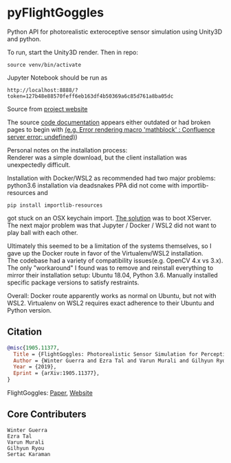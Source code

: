 # pyFlightGoggles

Python API for photorealistic exteroceptive sensor simulation using Unity3D and python.

To run, start the Unity3D render. Then in repo:
```
source venv/bin/activate
```  
Jupyter Notebook should be run as
```
http://localhost:8888/?token=127b48e88570feff6eb163df4b50369a6c85d761a8ba05dc
```

Source from [project website](https://flightgoggles.mit.edu) 

The source [code documentation](https://flightgoggles-documentation.scrollhelp.site/fg/) appears either outdated or had broken pages to begin with [(e.g. Error rendering macro 'mathblock' : Confluence server error: undefined)](https://flightgoggles-documentation.scrollhelp.site/fg/Multicopter-Dynamics.370999309.html#MulticopterDynamics-MotorDynamics))

Personal notes on the installation process:  
Renderer was a simple download, but the client installation was unexpectedly difficult.

Installation with Docker/WSL2 as recommended had two major problems: python3.6 installation via deadsnakes PPA did not come with importlib-resources and 
```
pip install importlib-resources
```
got stuck on an OSX keychain import. [The solution](https://stackoverflow.com/a/67744064) was to boot XServer.  
The next major problem was that Jupyter / Docker / WSL2 did not want to play ball with each other.

Ultimately this seemed to be a limitation of the systems themselves, so I gave up the Docker route in favor of the Virtualenv/WSL2 installation.  
The codebase had a variety of compatibility issues(e.g. OpenCV 4.x vs 3.x). The only "workaround" I found was to remove and reinstall everything to mirror their installation setup: Ubuntu 18.04, Python 3.6. Manually installed specific package versions to satisfy restraints.

Overall: Docker route apparently works as normal on Ubuntu, but not with WSL2. Virtualenv on WSL2 requires exact adherence to their Ubuntu and Python version.

## Citation
```bibtex
@misc{1905.11377,
  Title = {FlightGoggles: Photorealistic Sensor Simulation for Perception-driven Robotics using Photogrammetry and Virtual Reality},
  Author = {Winter Guerra and Ezra Tal and Varun Murali and Gilhyun Ryou and Sertac Karaman},
  Year = {2019},
  Eprint = {arXiv:1905.11377},
}
```
FlightGoggles: [Paper](https://arxiv.org/abs/1905.11377), [Website](http://flightgoggles.mit.edu)

## Core Contributers

```
Winter Guerra
Ezra Tal
Varun Murali
Gilhyun Ryou
Sertac Karaman
```